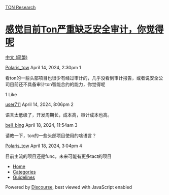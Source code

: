 [TON Research](/)

# [感觉目前Ton严重缺乏安全审计，你觉得呢](/t/ton/11283)

[中文 (简繁)](/c/zh/48) 

    

[Polaris\_tow](https://tonresear.ch/u/Polaris_tow)  April 14, 2024, 2:30pm  1

看ton的一些头部项目也很少有经过审计的，几乎没看到审计报告，或者说安全公司目前还不具备审计ton智能合约的能力，你觉得呢

  1 Like

[user711](https://tonresear.ch/u/user711) April 14, 2024, 8:06pm  2

语言太低级了，开发周期长，成本高，审计成本也高。

 

[bell\_bing](https://tonresear.ch/u/bell_bing) April 18, 2024, 11:54am  3

请教一下，ton的一些头部项目使用的啥语言？

 

[Polaris\_tow](https://tonresear.ch/u/Polaris_tow) April 18, 2024, 3:04pm  4

目前主流的项目还是func，未来可能有更多tact的项目

 

*   [Home](/)
*   [Categories](/categories)
*   [Guidelines](/guidelines)

Powered by [Discourse](https://www.discourse.org), best viewed with JavaScript enabled